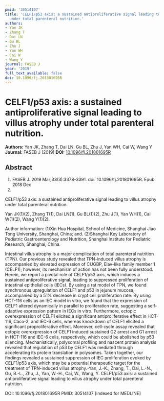 ```yaml
---
pmid: '30514107'
title: 'CELF1/p53 axis: a sustained antiproliferative signal leading to villus atrophy
  under total parenteral nutrition.'
authors:
- Yan JK
- Zhang T
- Dai LN
- Gu BL
- Zhu J
- Yan WH
- Cai W
- Wang Y
journal: FASEB J
year: '2019'
full_text_available: false
doi: 10.1096/fj.201801695R
---
```


# CELF1/p53 axis: a sustained antiproliferative signal leading to villus atrophy under total parenteral nutrition.
**Authors:** Yan JK, Zhang T, Dai LN, Gu BL, Zhu J, Yan WH, Cai W, Wang Y
**Journal:** FASEB J (2019)
**DOI:** [10.1096/fj.201801695R](https://doi.org/10.1096/fj.201801695R)

## Abstract

1. FASEB J. 2019 Mar;33(3):3378-3391. doi: 10.1096/fj.201801695R. Epub 2018 Dec
4.

CELF1/p53 axis: a sustained antiproliferative signal leading to villus atrophy 
under total parenteral nutrition.

Yan JK(1)(2), Zhang T(1), Dai LN(1), Gu BL(1)(2), Zhu J(1), Yan WH(1), Cai 
W(1)(2), Wang Y(1)(2).

Author information:
(1)Xin Hua Hospital, School of Medicine, Shanghai Jiao Tong University, 
Shanghai, China; and.
(2)Shanghai Key Laboratory of Pediatric Gastroenterology and Nutrition, Shanghai 
Institute for Pediatric Research, Shanghai, China.

Intestinal villus atrophy is a major complication of total parenteral nutrition 
(TPN). Our previous study revealed that TPN-induced villus atrophy is 
accompanied by elevated expression of CUGBP, Elav-like family member 1 (CELF1); 
however, its mechanism of action has not been fully understood. Herein, we 
report a pivotal role of CELF1/p53 axis, which induces a sustained 
antiproliferative signal, leading to suppressed proliferation of intestinal 
epithelial cells (IECs). By using a rat model of TPN, we found synchronous 
upregulation of CELF1 and p53 in jejunum mucosa, accompanied by a 51% decrease 
in crypt cell proliferation rate. By using HCT-116 cells as an IEC model in 
vitro, we found that the expression of CELF1 altered dynamically in parallel to 
proliferation rate, suggesting a self-adaptive expression pattern in IECs in 
vitro. Furthermore, ectopic overexpression of CELF1 elicited a significant 
antiproliferative effect in HCT-116, Caco-2, and IEC-6 cells, whereas knockdown 
of CELF1 elicited a significant proproliferative effect. Moreover, cell-cycle 
assay revealed that ectopic overexpression of CELF1 induced sustained G2 arrest 
and G1 arrest in HCT-116 and IEC-6 cells, respectively, which could be abolished 
by p53 silencing. Mechanistically, polysomal profiling and nascent protein 
analysis revealed that regulation of p53 by CELF1 was mediated through 
accelerating its protein translation in polysomes. Taken together, our findings 
revealed a sustained suppression of IEC proliferation evoked by CELF1/p53 axis, 
which may be a potential therapeutic target for the treatment of TPN-induced 
villus atrophy.-Yan, J.-K., Zhang, T., Dai, L.-N., Gu, B.-L., Zhu, J., Yan, 
W.-H., Cai, W., Wang, Y. CELF1/p53 axis: a sustained antiproliferative signal 
leading to villus atrophy under total parenteral nutrition.

DOI: 10.1096/fj.201801695R
PMID: 30514107 [Indexed for MEDLINE]

